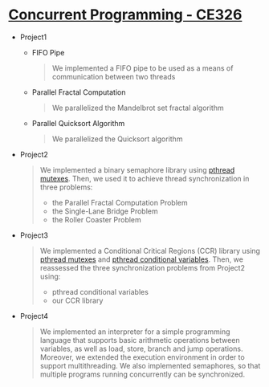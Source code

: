 
# [Concurrent Programming - CE326]
- Project1
  - FIFO Pipe
    > We implemented a FIFO pipe to be used as a means of communication between two threads
  - Parallel Fractal Computation
    > We parallelized the Mandelbrot set fractal algorithm
  - Parallel Quicksort Algorithm
    > We parallelized the Quicksort algorithm
- Project2
  > We implemented a binary semaphore library using [pthread mutexes]. Then, we used it to achieve thread synchronization in three problems:
  > - the Parallel Fractal Computation Problem
  > - the Single-Lane Bridge Problem
  > - the Roller Coaster Problem
- Project3
  > We implemented a Conditional Critical Regions (CCR) library using [pthread mutexes] and [pthread conditional variables].
  > Then, we reassessed the three synchronization problems from Project2 using:
  > - pthread conditional variables
  > - our CCR library 
- Project4
  > We implemented an interpreter for a simple programming language that supports basic arithmetic operations between variables, as well as load, store, branch and jump operations.
  > Moreover, we extended the execution environment in order to support multithreading. We also implemented semaphores, so that multiple programs running concurrently can be synchronized.




   [Concurrent Programming - CE326]: <https://www.e-ce.uth.gr/studies/undergraduate/courses/ece321/?lang=en/>
   [pthread mutexes]: <https://www.geeksforgeeks.org/mutex-lock-for-linux-thread-synchronization/>
   [pthread conditional variables]: <https://www.geeksforgeeks.org/condition-wait-signal-multi-threading/>
